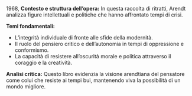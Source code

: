 1968, **Contesto e struttura dell’opera:** In questa raccolta di ritratti, Arendt analizza figure intellettuali e politiche che hanno affrontato tempi di crisi.

**Temi fondamentali:**

- L’integrità individuale di fronte alle sfide della modernità.
- Il ruolo del pensiero critico e dell’autonomia in tempi di oppressione e conformismo.
- La capacità di resistere all’oscurità morale e politica attraverso il coraggio e la creatività.

**Analisi critica:** Questo libro evidenzia la visione arendtiana del pensatore come colui che resiste ai tempi bui, mantenendo viva la possibilità di un mondo migliore.